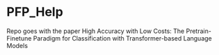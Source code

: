 # PFP_Help
Repo goes with the paper High Accuracy with Low Costs: The Pretrain-Finetune Paradigm for Classification with Transformer-based Language Models

